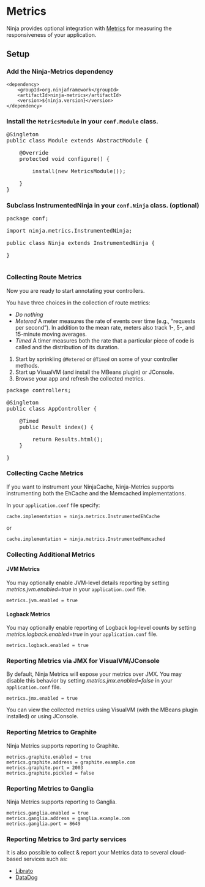 Metrics
==============

Ninja provides optional integration with [Metrics](http://metrics.dropwizard.io/) for measuring the responsiveness of your application.

Setup
------------------

### Add the Ninja-Metrics dependency

    <dependency>
        <groupId>org.ninjaframework</groupId>
        <artifactId>ninja-metrics</artifactId>
        <version>${ninja.version}</version>
    </dependency>


### Install the `MetricsModule` in your `conf.Module` class.

<pre class="prettyprint">
@Singleton
public class Module extends AbstractModule {

    @Override
    protected void configure() {

        install(new MetricsModule());

    }
}
</pre>

### Subclass InstrumentedNinja in your `conf.Ninja` class. (optional)

<pre class="prettyprint">
package conf;

import ninja.metrics.InstrumentedNinja;

public class Ninja extends InstrumentedNinja {

}

</pre>

### Collecting Route Metrics

Now you are ready to start annotating your controllers.

You have three choices in the collection of route metrics:

- *Do nothing*
- *Metered*
A meter measures the rate of events over time (e.g., “requests per second”). In addition to the mean rate, meters also track 1-, 5-, and 15-minute moving averages.
- *Timed*
A timer measures both the rate that a particular piece of code is called and the distribution of its duration.

1. Start by sprinkling `@Metered` or `@Timed` on some of your controller methods.
2. Start up VisualVM (and install the MBeans plugin) or JConsole.
3. Browse your app and refresh the collected metrics.

<pre class="prettyprint">
package controllers;

@Singleton
public class AppController {

    @Timed
    public Result index() {

        return Results.html();
    }

}
</pre>

### Collecting Cache Metrics

If you want to instrument your NinjaCache, Ninja-Metrics supports instrumenting both the EhCache and the Memcached implementations.

In your `application.conf` file specify:

    cache.implementation = ninja.metrics.InstrumentedEhCache

or

    cache.implementation = ninja.metrics.InstrumentedMemcached

### Collecting Additional Metrics

#### JVM Metrics

You may optionally enable JVM-level details reporting by setting *metrics.jvm.enabled=true* in your `application.conf` file.

    metrics.jvm.enabled = true

#### Logback Metrics

You may optionally enable reporting of Logback log-level counts by setting *metrics.logback.enabled=true* in your `application.conf` file.

    metrics.logback.enabled = true

### Reporting Metrics via JMX for VisualVM/JConsole

By default, Ninja Metrics will expose your metrics over JMX. You may disable this behavior by setting *metrics.jmx.enabled=false* in your `application.conf` file.

    metrics.jmx.enabled = true

You can view the collected metrics using VisualVM (with the MBeans plugin installed) or using JConsole.

### Reporting Metrics to Graphite

Ninja Metrics supports reporting to Graphite.

    metrics.graphite.enabled = true
    metrics.graphite.address = graphite.example.com
    metrics.graphite.port = 2003
    metrics.graphite.pickled = false

### Reporting Metrics to Ganglia

Ninja Metrics supports reporting to Ganglia.

    metrics.ganglia.enabled = true
    metrics.ganglia.address = ganglia.example.com
    metrics.ganglia.port = 8649

### Reporting Metrics to 3rd party services

It is also possible to collect & report your Metrics data to several cloud-based services such as:

- [Librato](http://www.librato.com)
- [DataDog](http://www.datadoghq.com)
